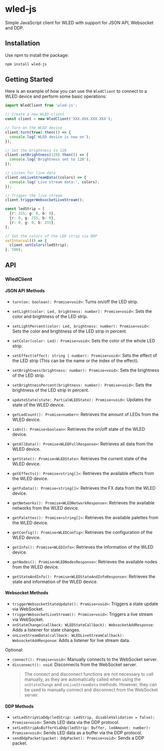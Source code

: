 # wled-js

Simple JavaScript client for WLED with support for JSON API, Websocket and DDP.

## Installation

Use npm to install the package:

```sh
npm install wled-js
```

## Getting Started

Here is an example of how you can use the `WledClient` to connect to a WLED device and perform some basic operations:

```ts
import WledClient from 'wled-js';

// Create a new WLED client
const client = new WledClient('XXX.XXX.XXX.XXX');

// Turn on the WLED device
client.turn(true).then(() => {
  console.log('WLED device is now on');
});

// Set the brightness to 128
client.setBrightness(128).then(() => {
  console.log('Brightness set to 128');
});

// Listen for live data
client.onLiveStreamData((colors) => {
  console.log('Live stream data:', colors);
});

// Trigger the live stream
client.triggerWebsocketLiveStream();

const ledStrip = [
  {r: 255, g: 0, b: 0},
  {r: 0, g: 255, b: 0},
  {r: 0, g: 0, b: 255},
];

// Set the colors of the LED strip via DDP
setInterval(() => {
  client.setColors(ledStrip);
}, 500);
```

## API

### WledClient

#### JSON API Methods

- `turn(on: boolean): Promise<void>`: Turns on/off the LED strip.
- `setLight(color: Led, brightness: number): Promise<void>`: Sets the color and brightness of the LED strip.
- `setLightPercent(color: Led, brightness: number): Promise<void>`: Sets the color and brightness of the LED strip in percent.
- `setColor(color: Led): Promise<void>`: Sets the color of the whole LED strip.
- `setEffect(effect: string | number): Promise<void>`: Sets the effect of the LED strip (This can be the name or the index of the effect).
- `setBrightness(brightness: number): Promise<void>`: Sets the brightness of the LED strip.
- `setBrightnessPercent(brightness: number): Promise<void>`: Sets the brightness of the LED strip in percent.
- `updateState(state: PartialWLEDState): Promise<void>`: Updates the state of the WLED device.
- `getLedCount(): Promise<number>`: Retrieves the amount of LEDs from the WLED device.
- `isOn(): Promise<boolean>`: Retrieves the on/off state of the WLED device.

- `getAllData(): Promise<WLEDFullResponse>`: Retrieves all data from the WLED device.
- `getState(): Promise<WLEDState>`: Retrieves the current state of the WLED device.
- `getEffects(): Promise<string[]>`: Retrieves the available effects from the WLED device.
- `getFxData(): Promise<string[]>`: Retrieves the FX data from the WLED device.
- `getNetworks(): Promise<WLEDNetworkResponse>`: Retrieves the available networks from the WLED device.
- `getPalettes(): Promise<string[]>`: Retrieves the available palettes from the WLED device.
- `getConfig(): Promise<WLEDConfig>`: Retrieves the configuration of the WLED device.
- `getInfo(): Promise<WLEDInfo>`: Retrieves the information of the WLED device.
- `getNodes(): Promise<WLEDNodesResponse>`: Retrieves the available nodes from the WLED device.
- `getStateAndInfo(): Promise<WLEDStateAndInfoResponse>`: Retrieves the state and information of the WLED device.

#### Websocket Methods

- `triggerWebsocketStateUpdate(): Promise<void>`: Triggers a state update via WebSocket.
- `triggerWebsocketLiveStream(): Promise<void>`: Triggers a live stream via WebSocket.
- `onStateChange(callback: WLEDStateCallback): WebsocketAddResponse`: Adds a listener for state changes.
- `onLiveStreamData(callback: WLEDLiveStreamCallback): WebsocketAddResponse`: Adds a listener for live stream data.

Optional:

- `connect(): Promise<void>`: Manually connects to the WebSocket server.
- `disconnect(): void`: Disconnects from the WebSocket server.
  > The connect and disconnect functions are not necessary to call manually, as they are automatically called when using the `onStateChange` and `onLiveStreamData` methods.
  > However, they can be used to manually connect and disconnect from the WebSocket server.

#### DDP Methods

- `setLedStripViaDdp(ledStrip: LedStrip, disableValidation = false): Promise<void>`: Sends LED data via the DDP protocol.
- `setLedStripAsBufferViaDdp(ledStrip: Buffer, ledAmount: number): Promise<void>`: Sends LED data as a buffer via the DDP protocol.
- `sendDdpPacket(packet: DdpPacket): Promise<void>`: Sends a DDP packet.
